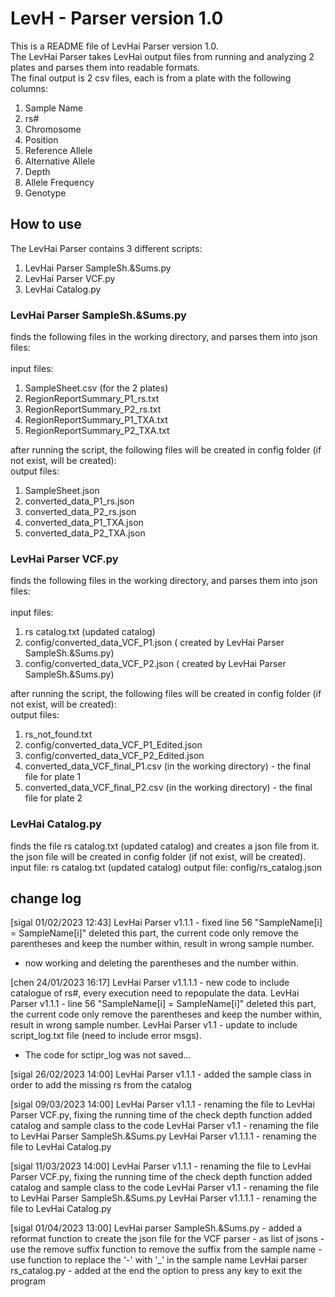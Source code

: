 # LevH - Parser version 1.0

This is a README file of LevHai Parser version 1.0. <br>
The LevHai Parser takes LevHai output files from running and analyzing 2 plates and parses them into
readable formats. <br>
The final output is 2 csv files, each is from a plate with the following columns:

1. Sample Name
2. rs#
3. Chromosome
4. Position
5. Reference Allele
6. Alternative Allele
7. Depth
8. Allele Frequency
9. Genotype

## How to use

The LevHai Parser contains 3 different scripts:

1. LevHai Parser SampleSh.&Sums.py
2. LevHai Parser VCF.py
3. LevHai Catalog.py

### LevHai Parser SampleSh.&Sums.py

finds the following files in the working directory, and parses them into json files: <br>
<br>
input files:

1. SampleSheet.csv (for the 2 plates)
2. RegionReportSummary_P1_rs.txt
3. RegionReportSummary_P2_rs.txt
4. RegionReportSummary_P1_TXA.txt
5. RegionReportSummary_P2_TXA.txt

after running the script, the following files will be created in config folder (if not exist, will be created):
<br>
output files:

1. SampleSheet.json
2. converted_data_P1_rs.json
3. converted_data_P2_rs.json
4. converted_data_P1_TXA.json
5. converted_data_P2_TXA.json

### LevHai Parser VCF.py
finds the following files in the working directory, and parses them into json files: <br>
<br>
input files:

1. rs catalog.txt (updated catalog)
2. config/converted_data_VCF_P1.json ( created by LevHai Parser SampleSh.&Sums.py)
3. config/converted_data_VCF_P2.json ( created by LevHai Parser SampleSh.&Sums.py)

after running the script, the following files will be created in config folder (if not exist, will be created):
<br>
output files:

1. rs_not_found.txt
2. config/converted_data_VCF_P1_Edited.json
3. config/converted_data_VCF_P2_Edited.json
4. converted_data_VCF_final_P1.csv (in the working directory) - the final file for plate 1
5. converted_data_VCF_final_P2.csv (in the working directory) - the final file for plate 2

### LevHai Catalog.py
finds the file rs catalog.txt (updated catalog) and creates a json file from it.<br>
the json file will be created in config folder (if not exist, will be created).
input file:
rs catalog.txt (updated catalog)
output file:
config/rs_catalog.json



## change log

[sigal 01/02/2023 12:43]
LevHai Parser v1.1.1 - fixed line 56 "SampleName[i] = SampleName[i]" deleted this part, the current code only remove the
parentheses and keep the number within, result in wrong sample number.

- now working and deleting the parentheses and the number within.

[chen 24/01/2023 16:17]
LevHai Parser v1.1.1.1 - new code to include catalogue of rs#, every execution need to repopulate the data.
LevHai Parser v1.1.1 - line 56 "SampleName[i] = SampleName[i]" deleted this part, the current code only remove the
parentheses and keep the number within, result in wrong sample number.
LevHai Parser v1.1 - update to include script_log.txt file (need to include error msgs).

- The code for sctipr_log was not saved...

[sigal 26/02/2023 14:00]
LevHai Parser v1.1.1 - added the sample class in order to add the missing rs from the catalog

[sigal 09/03/2023 14:00]
LevHai Parser v1.1.1 - renaming the file to LevHai Parser VCF.py, fixing the running time of the check depth function
added catalog and sample class to the code
LevHai Parser v1.1 - renaming the file to LevHai Parser SampleSh.&Sums.py
LevHai Parser v1.1.1.1 - renaming the file to LevHai Catalog.py

[sigal 11/03/2023 14:00]
LevHai Parser v1.1.1 - renaming the file to LevHai Parser VCF.py, fixing the running time of the check depth function
added catalog and sample class to the code
LevHai Parser v1.1 - renaming the file to LevHai Parser SampleSh.&Sums.py
LevHai Parser v1.1.1.1 - renaming the file to LevHai Catalog.py

[sigal 01/04/2023 13:00]
LevHai parser SampleSh.&Sums.py -  added a reformat function to create the json file for the VCF parser - as list of jsons
                                -  use the remove suffix function to remove the suffix from the sample name
                                -  use function to replace the '-' with '_' in the sample name
LevHai parser rs_catalog.py     - added at the end the option to press any key to exit the program




